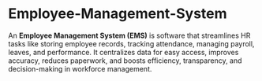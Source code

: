# Employee-Management-System
An **Employee Management System (EMS)** is software that streamlines HR tasks like storing employee records, tracking attendance, managing payroll, leaves, and performance. It centralizes data for easy access, improves accuracy, reduces paperwork, and boosts efficiency, transparency, and decision-making in workforce management.
